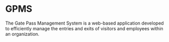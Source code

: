# GPMS
The Gate Pass Management System is a web-based application developed to efficiently manage the entries and exits of visitors and employees within an organization. 
